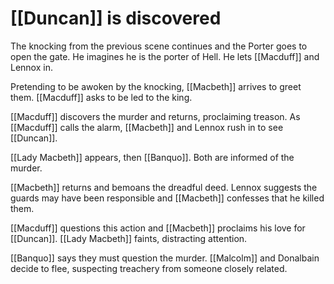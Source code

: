# [[Duncan]] is discovered

The knocking from the previous scene continues and the Porter goes to open the gate. He imagines he is the porter of Hell. He lets [[Macduff]] and Lennox in.

Pretending to be awoken by the knocking, [[Macbeth]] arrives to greet them. [[Macduff]] asks to be led to the king.

[[Macduff]] discovers the murder and returns, proclaiming treason. As [[Macduff]] calls the alarm, [[Macbeth]] and Lennox rush in to see [[Duncan]].

[[Lady Macbeth]] appears, then [[Banquo]]. Both are informed of the murder.

[[Macbeth]] returns and bemoans the dreadful deed. Lennox suggests the guards may have been responsible and [[Macbeth]] confesses that he killed them.

[[Macduff]] questions this action and [[Macbeth]] proclaims his love for [[Duncan]]. [[Lady Macbeth]] faints, distracting attention.

[[Banquo]] says they must question the murder. [[Malcolm]] and Donalbain decide to flee, suspecting treachery from someone closely related.